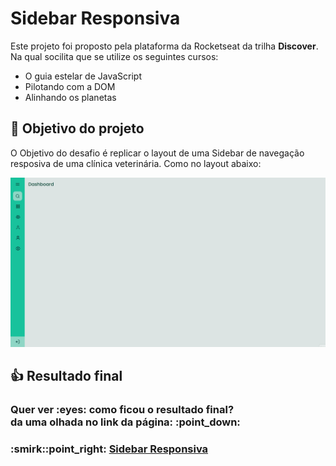 # Sidebar Responsiva
Este projeto foi proposto pela plataforma da Rocketseat da trilha **Discover**. Na qual socilita que se utilize os seguintes cursos:

* O guia estelar de JavaScript
* Pilotando com a DOM
* Alinhando os planetas

## :dart: Objetivo do projeto
O Objetivo do desafio é replicar o layout de uma Sidebar de navegação resposiva de uma clínica veterinária. Como no layout abaixo:

![Layout](images/Layout.gif)

## :thumbsup: Resultado final
<h3>Quer ver :eyes: como ficou o resultado final?<br>
da uma olhada no link da página: :point_down:</h3>
<h3>:smirk::point_right: <a href="https://alvaronascimento-dev.github.io/sidebar-challenge-rocketseat" target="_blank">Sidebar Responsiva</a></h3>
